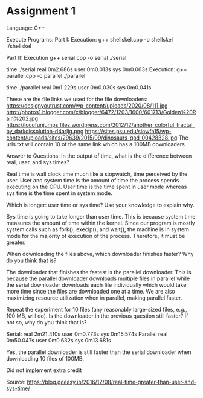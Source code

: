 # Assignment 1


Language: C++

Execute Programs:
Part I:
Execution:
g++ shellskel.cpp -o shellskel
./shellskel

Part II:
Execution
g++ serial.cpp -o serial
./serial

time ./serial
real    0m2.686s
user    0m0.013s
sys     0m0.063s
Execution:
g++ parallel.cpp -o parallel
./parallel

time ./parallel
real    0m1.229s
user    0m0.030s
sys     0m0.041s

These are the file links we used for the file downloaders:
https://designyoutrust.com/wp-content/uploads/2020/08/111.jpg
http://photos1.blogger.com/x/blogger/6472/1203/1600/601713/Golden%20Rain%202.jpg
https://locofunjumps.files.wordpress.com/2012/12/another_colorful_fractal_by_darkdissolution-d4arljg.png
https://sites.psu.edu/siowfa15/wp-content/uploads/sites/29639/2015/09/dinosaurs-god_00428328.jpg
The urls.txt will contain 10 of the same link which has a 100MB downloaders

Answer to Questions:
In the output of time, what is the difference between real, user, and sys times?

Real time is wall clock time much like a stopwatch, time perceived by the user.
User and system time is the amount of time the process spends executing on the CPU.
User time is the time spent in user mode whereas sys time is the time spent in system mode.

Which is longer: user time or sys time? Use your knowledge to explain why.

Sys time is going to take longer than user time. This is because system time measures
the amount of time within the kernel. Since our program is mostly system calls such as
fork(), execlp(), and wait(), the machine is in system mode for the majority of execution of the process.
Therefore, it must be greater.

When downloading the files above, which downloader finishes faster? Why do you think that is?

The downloader that finishes the fastest is the parallel downloader. This is because the parallel
downloader downloads multiple files in parallel while the serial downloader downloads each file
individually which would take more time since the files are downloaded one at a time. We are also
maximizing resource utilization when in parallel, making parallel faster.


Repeat the experiment for 10 files (any reasonably large-sized files, e.g., 100 MB, will do).
Is the downloader in the previous question still faster? If not so, why do you think that is?

Serial:
real    2m21.410s
user    0m0.773s
sys    0m15.574s
Parallel
real    0m50.047s
user    0m0.632s
sys    0m13.681s

Yes, the parallel downloader is still faster than the serial downloader when downloading 10 files of 100MB.

Did not implement extra credit

Source: https://blog.gceasy.io/2016/12/08/real-time-greater-than-user-and-sys-time/
